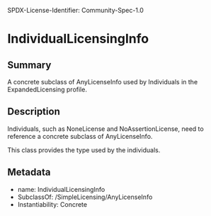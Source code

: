 SPDX-License-Identifier: Community-Spec-1.0

# IndividualLicensingInfo

## Summary

A concrete subclass of AnyLicenseInfo used by Individuals in the ExpandedLicensing profile.

## Description

Individuals, such as NoneLicense and NoAssertionLicense, need to reference a concrete subclass of AnyLicenseInfo.

This class provides the type used by the individuals.

## Metadata

- name: IndividualLicensingInfo
- SubclassOf: /SimpleLicensing/AnyLicenseInfo
- Instantiability: Concrete
